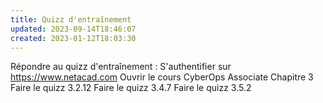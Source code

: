 ```yaml
---
title: Quizz d'entraînement
updated: 2023-09-14T18:46:07
created: 2023-01-12T18:03:30
---
```


Répondre au quizz d'entraînement :
S'authentifier sur <https://www.netacad.com>
Ouvrir le cours CyberOps Associate
Chapitre 3
Faire le quizz 3.2.12
Faire le quizz 3.4.7
Faire le quizz 3.5.2

